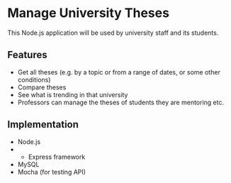 # Manage University Theses
This Node.js application will be used by university staff and its students.
## Features
- Get all theses (e.g. by a topic or from a range of dates, or some other conditions)
- Compare theses 
- See what is trending in that university
- Professors can manage the theses of students they are mentoring etc.

## Implementation 
- Node.js
- - Express framework
- MySQL
- Mocha (for testing API)